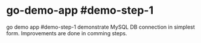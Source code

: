 # go-demo-app #demo-step-1
go demo app #demo-step-1 demonstrate MySQL DB connection in simplest form. Improvements are done in comming steps.
